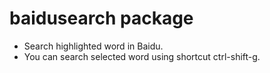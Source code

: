 # baidusearch package

* Search highlighted word in Baidu.
* You can search selected word using shortcut ctrl-shift-g.
